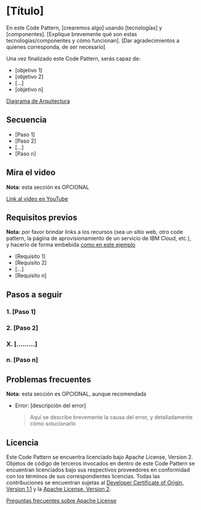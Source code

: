 # [Título]

En este Code Pattern, [crearemos algo] usando [tecnologías] y [componentes]. [Explique brevemente qué son estas tecnologías/componentes y cómo funcionan]. [Dar agradecimientos a quienes corresponda, de ser necesario]

Una vez finalizado este Code Pattern, serás capaz de:

* [objetivo 1]
* [objetivo 2]
* [...]
* [objetivo n]

<!--Se ruega crear un sub-directorio "images" y colocar la imagen (llamada arquitectura.png o arquitectura.jpg) allí.-->
[Diagrama de Arquitectura](./images/arquitectura.png)

## Secuencia

* [Paso 1]
* [Paso 2]
* [...]
* [Paso n]

## Mira el video

**Nota:** esta sección es OPCIONAL

[Link al video en YouTube](COLOCAR_LINK_AQUÍ)

## Requisitos previos

**Nota:** por favor brindar links a los recursos (sea un sitio web, otro code pattern, la página de aprovisionamiento de un servicio de IBM Cloud, etc.), y hacerlo de forma embebida [como en este ejemplo](AQUI_SE_COLOCA_EL_LINK)

* [Requisito 1]
* [Requisito 2]
* [...]
* [Requisito n]

## Pasos a seguir

### 1. [Paso 1]

### 2. [Paso 2]

### X. [.........]

### n. [Paso n]

## Problemas frecuentes

**Nota:** esta sección es OPCIONAL, aunque recomendada

* Error: [descripción del error]

  > Aquí se describe brevemente la causa del error, y detalladamente cómo solucionarlo

<!-- esta sección se queda tal y como está. NO MODIFICAR -->
## Licencia

Este Code Pattern se encuentra licenciado bajo Apache License, Version 2. Objetos de código de terceros invocados en dentro de este Code Pattern se encuentran licenciados bajo sus respectivos proveedores en conformidad con los términos de sus correspondientes licencias. Todas las contribuciones se encuentran sujetas al [Developer Certificate of Origin, Version 1.1](https://developercertificate.org/) y la [Apache License, Version 2](https://www.apache.org/licenses/LICENSE-2.0.txt).

[Preguntas frecuentes sobre Apache License](https://www.apache.org/foundation/license-faq.html#WhatDoesItMEAN)
